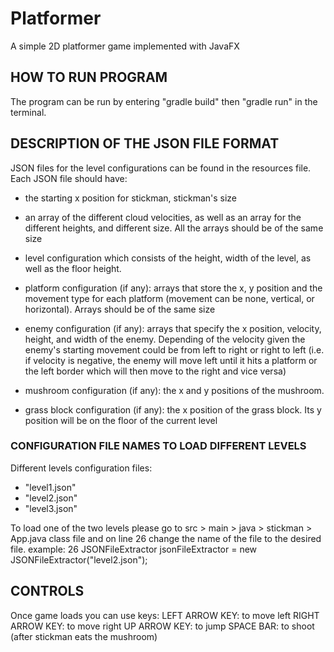 # Platformer
A simple 2D platformer game implemented with JavaFX

## HOW TO RUN PROGRAM 
The program can be run by entering "gradle build" then "gradle run" in the terminal.


## DESCRIPTION OF THE JSON FILE FORMAT 

JSON files for the level configurations can be found in the resources file. Each JSON file should have:
- the starting x position for stickman, stickman's size 

- an array of the different cloud velocities, as well as an array for the different 
heights, and different size. All the arrays should be of the same size

- level configuration which consists of the height, width of the level, as well as the floor height. 

- platform configuration (if any): arrays that store the x, y position and the movement type for each platform (movement can be none, vertical, or horizontal). Arrays should be of the same size

- enemy configuration (if any): arrays that specify the x position, velocity, height, and width of the enemy. Depending of the velocity given the enemy's starting movement could be from left to right or right to left (i.e. if velocity is negative, the enemy will move left until it hits a platform or the left border which will then move to the right and vice versa)

- mushroom configuration (if any): the x and y positions of the mushroom.

- grass block configuration (if any): the x position of the grass block. Its y position will be on the floor of the current level


### CONFIGURATION FILE NAMES TO LOAD DIFFERENT LEVELS 
Different levels configuration files: 
- "level1.json"
- "level2.json"
- "level3.json"

To load one of the two levels please go to src > main > java > stickman > App.java class file and on line 26 change the name of the file to the desired file.
example: 
26        JSONFileExtractor jsonFileExtractor = new JSONFileExtractor("level2.json");


## CONTROLS 
Once game loads you can use keys: 
LEFT ARROW KEY: to move left 
RIGHT ARROW KEY: to move right 
UP ARROW KEY: to jump
SPACE BAR: to shoot (after stickman eats the mushroom)
